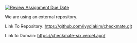 [![Review Assignment Due Date](https://classroom.github.com/assets/deadline-readme-button-24ddc0f5d75046c5622901739e7c5dd533143b0c8e959d652212380cedb1ea36.svg)](https://classroom.github.com/a/uP3yoKdl)

We are using an external repository.


Link To Repository: https://github.com/lyydiakim/checkmate.git


Link to Domain: https://checkmate-six.vercel.app/
